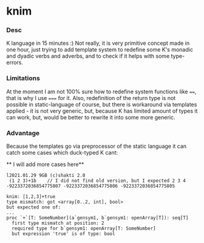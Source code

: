 # knim

### Desc
K language in 15 minutes :) Not really, it is very primitive concept made in one hour, just trying to add template system to redefine some K's monadic and dyadic verbs and adverbs, and to check if it helps with some type-errors.

### Limitations
At the moment I am not 100% sure how to redefine system functions like ``==``, that is why I use ``===`` for it.
Also, redefinition of the return type is not possible in static-language of course, but there is workaround via templates applied - it is not very generic, but, because K has limited amount of types it can work, but, would be better to rewrite it into some more generic.

### Advantage
Because the templates go via preprocessor of the static language it can catch some cases which duck-typed K cant:

** I will add more cases here**

```
l2021.01.29 9GB (c)shakti 2.0
 (1 2 3)+1b    // I did not find old version, but I expected 2 3 4
-9223372036854775807 -9223372036854775806 -9223372036854775805
```

```
knim: [1,2,3]+true
type mismatch: got <array[0..2, int], bool>
but expected one of:
...
proc `+`[T: SomeNumber](a`gensym1, b`gensym1: openArray[T]): seq[T]
  first type mismatch at position: 2
  required type for b`gensym1: openArray[T: SomeNumber]
  but expression 'true' is of type: bool
```
